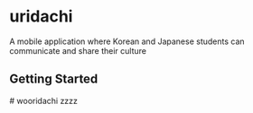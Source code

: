 # uridachi

A mobile application where Korean and Japanese students can communicate and share their culture

## Getting Started

#   w o o r i d a c h i 
 
 zzzz